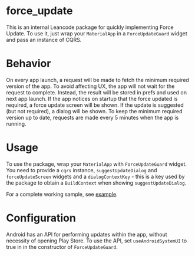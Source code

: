 # force_update

This is an internal Leancode package for quickly implementing Force Update. To use it, just wrap your `MaterialApp` in a `ForceUpdateGuard`
widget and pass an instance of CQRS.

# Behavior

On every app launch, a request will be made to fetch the minimum required version of the app. To avoid
affecting UX, the app will not wait for the request to complete. Instead, the result will be stored in prefs and used on next app launch. 
If the app notices on startup that the force updated is required, a force update screen will be shown. If the update is suggested (but not required), a dialog will be shown.
To keep the minimum required version up to date, requests are made every 5 minutes when the app is running.

# Usage

To use the package, wrap your `MaterialApp` with `ForceUpdateGuard` widget. You need to provide a `cqrs` instance, `suggestUpdateDialog` and `forceUpdateScreen` widgets and a `dialogContextKey` - this is a key used by the package to obtain a `BuildContext` when showing `suggestUpdateDialog`.

For a complete working sample, see [example](example).

# Configuration

Android has an API for performing updates within the app, without necessity of opening Play Store. To use the API, set `useAndroidSystemUI` to true in in the constructor of `ForceUpdateGuard`.